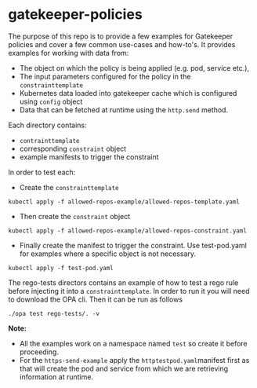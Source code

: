 # gatekeeper-policies
The purpose of this repo is to provide a few examples for Gatekeeper policies and cover a few common use-cases and how-to's. 
It provides  examples for working with data from:
- The object on which the policy is being applied (e.g. pod, service etc.), 
- The input parameters configured for the policy in the `constrainttemplate`
- Kubernetes data loaded into gatekeeper cache which is configured using `config` object
- Data that can be fetched at runtime using the `http.send` method.  

Each directory contains: 
- `contrainttemplate`
- corresponding `constraint` object
- example manifests to trigger the constraint

In order to test each:
- Create the `constrainttemplate`

```
kubectl apply -f allowed-repos-example/allowed-repos-template.yaml
```
- Then create the `constraint` object
```
kubectl apply -f allowed-repos-example/allowed-repos-constraint.yaml
```
- Finally create the manifest to trigger the constraint. Use test-pod.yaml for examples where a specific object is not necessary. 
```
kubectl apply -f test-pod.yaml
```

The rego-tests directors contains an example of how to test a rego rule before injecting it into a `constrainttemplate`. In order to run it you will need to download the OPA cli. Then it can be run as follows
```
./opa test rego-tests/. -v
```
 
**Note:** 
- All the examples work on a namespace named `test` so create it before proceeding. 
- For the `https-send-example` apply the `httptestpod.yaml`manifest first as that will create the pod and service from which we are retrieving information at runtime.

